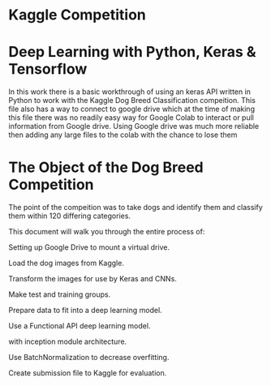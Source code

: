 
# Kaggle Competition
# Deep Learning with Python, Keras & Tensorflow

In this work there is a basic workthrough of using an keras API written in Python to work with the Kaggle Dog Breed Classification compeition. This file also has a way to connect to google drive which at the time of making this file there was no readily easy way for Google Colab to interact or pull information from Google drive.  Using Google drive was much more reliable then adding any large files to the colab with the chance to lose them

# The Object of the Dog Breed Competition
The point of the compeition was to take dogs and identify them and classify them within 120 differing categories.

This document will walk you through the entire process of:

Setting up Google Drive to mount a virtual drive.

Load the dog images from Kaggle.

Transform the images for use by Keras and CNNs.

Make test and training groups.

Prepare data to fit into a deep learning model.

Use a Functional API deep learning model.

with inception module architecture.

Use BatchNormalization to decrease overfitting.

Create submission file to Kaggle for evaluation.
